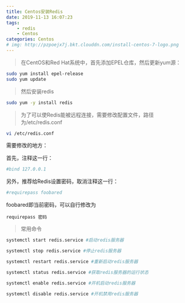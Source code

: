 ```yaml
---
title: Centos安装Redis
date: 2019-11-13 16:07:23
tags:
    - redis
    - Centos
categories: Centos
# img: http://pzpoejx7j.bkt.clouddn.com/install-centos-7-logo.png
---
```


> 在CentOS和Red Hat系统中，首先添加EPEL仓库，然后更新yum源：

```bash
sudo yum install epel-release
sudo yum update
```

> 然后安装redis
```bash
sudo yum -y install redis
```

> 为了可以使Redis能被远程连接，需要修改配置文件，路径为/etc/redis.conf
```bash
vi /etc/redis.conf
```
需要修改的地方：

首先，注释这一行：
```conf
#bind 127.0.0.1
```
另外，推荐给Redis设置密码，取消注释这一行：
```conf
#requirepass foobared
```
foobared即当前密码，可以自行修改为

```
requirepass 密码
```

> 常用命令
```bash
systemctl start redis.service #启动redis服务器

systemctl stop redis.service #停止redis服务器

systemctl restart redis.service #重新启动redis服务器

systemctl status redis.service #获取redis服务器的运行状态

systemctl enable redis.service #开机启动redis服务器

systemctl disable redis.service #开机禁用redis服务器
```